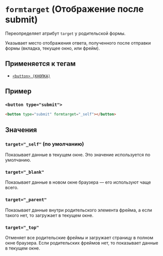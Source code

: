 # `formtarget` (Отображение после submit)

Переопределяет атрибут `target` у родительской формы.

Указывает место отображения ответа, полученного после отправки формы (вкладка, текущее окно, или фрейм).

## Применяется к тегам

- [`<button> (КНОПКА)`](<../TAGS FORM/button (КНОПКА).md>)

## Пример

### `<button type="submit">`

```html
<button type="submit" formtarget="_self"></button>
```

## Значения

### `target="_self"` (по умолчанию)

Показывает данные в текущем окне. Это значение используется по умолчанию.

### `target="_blank"`

Показывает данные в новом окне браузера — его используют чаще всего.

### `target="_parent"`

Показывает данные внутри родительского элемента фрейма, а если такого нет, то загружает в текущем окне.

### `target="_top"`

Отменяет все родительские фреймы и загружает страницу в полном окне браузера. Если родительских фреймов нет, то показывает данные в текущем окне.
